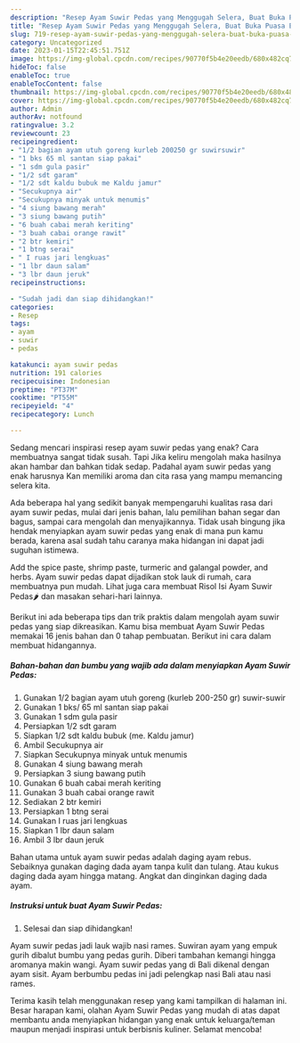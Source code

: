 ```yaml
---
description: "Resep Ayam Suwir Pedas yang Menggugah Selera, Buat Buka Puasa Enak Banget"
title: "Resep Ayam Suwir Pedas yang Menggugah Selera, Buat Buka Puasa Enak Banget"
slug: 719-resep-ayam-suwir-pedas-yang-menggugah-selera-buat-buka-puasa-enak-banget
category: Uncategorized
date: 2023-01-15T22:45:51.751Z
image: https://img-global.cpcdn.com/recipes/90770f5b4e20eedb/680x482cq70/ayam-suwir-pedas-foto-resep-utama.jpg
hideToc: false
enableToc: true
enableTocContent: false
thumbnail: https://img-global.cpcdn.com/recipes/90770f5b4e20eedb/680x482cq70/ayam-suwir-pedas-foto-resep-utama.jpg
cover: https://img-global.cpcdn.com/recipes/90770f5b4e20eedb/680x482cq70/ayam-suwir-pedas-foto-resep-utama.jpg
author: Admin
authorAv: notfound
ratingvalue: 3.2
reviewcount: 23
recipeingredient:
- "1/2 bagian ayam utuh goreng kurleb 200250 gr suwirsuwir"
- "1 bks 65 ml santan siap pakai"
- "1 sdm gula pasir"
- "1/2 sdt garam"
- "1/2 sdt kaldu bubuk me Kaldu jamur"
- "Secukupnya air"
- "Secukupnya minyak untuk menumis"
- "4 siung bawang merah"
- "3 siung bawang putih"
- "6 buah cabai merah keriting"
- "3 buah cabai orange rawit"
- "2 btr kemiri"
- "1 btng serai"
- " I ruas jari lengkuas"
- "1 lbr daun salam"
- "3 lbr daun jeruk"
recipeinstructions:

- "Sudah jadi dan siap dihidangkan!"
categories:
- Resep
tags:
- ayam
- suwir
- pedas

katakunci: ayam suwir pedas 
nutrition: 191 calories
recipecuisine: Indonesian
preptime: "PT37M"
cooktime: "PT55M"
recipeyield: "4"
recipecategory: Lunch

---
```



Sedang mencari inspirasi resep ayam suwir pedas yang enak? Cara membuatnya sangat tidak susah. Tapi Jika keliru mengolah maka hasilnya akan hambar dan bahkan tidak sedap. Padahal ayam suwir pedas yang enak harusnya Kan memiliki aroma dan cita rasa yang mampu memancing selera kita.


Ada beberapa hal yang sedikit banyak mempengaruhi kualitas rasa dari ayam suwir pedas, mulai dari jenis bahan, lalu pemilihan bahan segar dan bagus, sampai cara mengolah dan menyajikannya. Tidak usah bingung jika hendak menyiapkan ayam suwir pedas yang enak di mana pun kamu berada, karena asal sudah tahu caranya maka hidangan ini dapat jadi suguhan istimewa.

Add the spice paste, shrimp paste, turmeric and galangal powder, and herbs. Ayam suwir pedas dapat dijadikan stok lauk di rumah, cara membuatnya pun mudah. Lihat juga cara membuat Risol Isi Ayam Suwir Pedas🌶️ dan masakan sehari-hari lainnya.


Berikut ini ada beberapa tips dan trik praktis dalam mengolah ayam suwir pedas yang siap dikreasikan. Kamu bisa membuat Ayam Suwir Pedas memakai 16 jenis bahan dan 0 tahap pembuatan. Berikut ini cara dalam membuat hidangannya.

<!--inarticleads1-->

##### Bahan-bahan dan bumbu yang wajib ada dalam menyiapkan Ayam Suwir Pedas:

1. Gunakan 1/2 bagian ayam utuh goreng (kurleb 200-250 gr) suwir-suwir
1. Gunakan 1 bks/ 65 ml santan siap pakai
1. Gunakan 1 sdm gula pasir
1. Persiapkan 1/2 sdt garam
1. Siapkan 1/2 sdt kaldu bubuk (me. Kaldu jamur)
1. Ambil Secukupnya air
1. Siapkan Secukupnya minyak untuk menumis
1. Gunakan 4 siung bawang merah
1. Persiapkan 3 siung bawang putih
1. Gunakan 6 buah cabai merah keriting
1. Gunakan 3 buah cabai orange rawit
1. Sediakan 2 btr kemiri
1. Persiapkan 1 btng serai
1. Gunakan  I ruas jari lengkuas
1. Siapkan 1 lbr daun salam
1. Ambil 3 lbr daun jeruk


Bahan utama untuk ayam suwir pedas adalah daging ayam rebus. Sebaiknya gunakan daging dada ayam tanpa kulit dan tulang. Atau kukus daging dada ayam hingga matang. Angkat dan dinginkan daging dada ayam. 

<!--inarticleads2-->

##### Instruksi untuk buat Ayam Suwir Pedas:


1. Selesai dan siap dihidangkan!

Ayam suwir pedas jadi lauk wajib nasi rames. Suwiran ayam yang empuk gurih dibalut bumbu yang pedas gurih. Diberi tambahan kemangi hingga aromanya makin wangi. Ayam suwir pedas yang di Bali dikenal dengan ayam sisit. Ayam berbumbu pedas ini jadi pelengkap nasi Bali atau nasi rames. 

Terima kasih telah menggunakan resep yang kami tampilkan di halaman ini. Besar harapan kami, olahan Ayam Suwir Pedas yang mudah di atas dapat membantu anda menyiapkan hidangan yang enak untuk keluarga/teman maupun menjadi inspirasi untuk berbisnis kuliner. Selamat mencoba!
